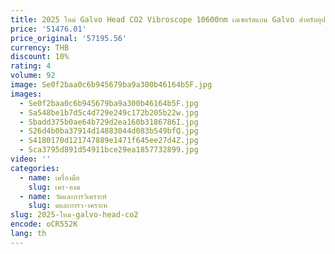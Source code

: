 ```yaml
---
title: 2025 ใหม่ Galvo Head CO2 Vibroscope 10600nm เลเซอร์สแกน Galvo สําหรับอุปกรณ์ความงามบนใบหน้า
price: '51476.01'
price_original: '57195.56'
currency: THB
discount: 10%
rating: 4
volume: 92
image: Se0f2baa0c6b945679ba9a300b46164b5F.jpg
images:
  - Se0f2baa0c6b945679ba9a300b46164b5F.jpg
  - Sa548be1b7d5c4d729e249c172b205b22w.jpg
  - Sbadd375b0ae64b729d2ea160b3186786I.jpg
  - S26d4b0ba37914d14883044d083b549bfQ.jpg
  - S4180170d121747889e1471f645ee27d4Z.jpg
  - Sca3795d891d54911bce29ea1857732899.jpg
video: ''
categories:
  - name: เครื่องมือ
    slug: เคร-องม
  - name: วัดและการวิเคราะห์
    slug: ดและการว-เคราะห
slug: 2025-ใหม-galvo-head-co2
encode: oCR552K
lang: th
---
```

  